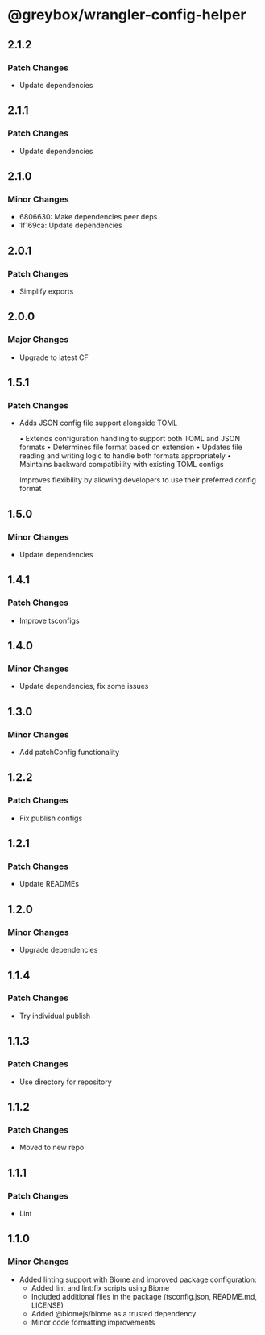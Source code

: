 # @greybox/wrangler-config-helper

## 2.1.2

### Patch Changes

- Update dependencies

## 2.1.1

### Patch Changes

- Update dependencies

## 2.1.0

### Minor Changes

- 6806630: Make dependencies peer deps
- 1f169ca: Update dependencies

## 2.0.1

### Patch Changes

- Simplify exports

## 2.0.0

### Major Changes

- Upgrade to latest CF

## 1.5.1

### Patch Changes

- Adds JSON config file support alongside TOML

  • Extends configuration handling to support both TOML and JSON formats
  • Determines file format based on extension
  • Updates file reading and writing logic to handle both formats appropriately
  • Maintains backward compatibility with existing TOML configs

  Improves flexibility by allowing developers to use their preferred config format

## 1.5.0

### Minor Changes

- Update dependencies

## 1.4.1

### Patch Changes

- Improve tsconfigs

## 1.4.0

### Minor Changes

- Update dependencies, fix some issues

## 1.3.0

### Minor Changes

- Add patchConfig functionality

## 1.2.2

### Patch Changes

- Fix publish configs

## 1.2.1

### Patch Changes

- Update READMEs

## 1.2.0

### Minor Changes

- Upgrade dependencies

## 1.1.4

### Patch Changes

- Try individual publish

## 1.1.3

### Patch Changes

- Use directory for repository

## 1.1.2

### Patch Changes

- Moved to new repo

## 1.1.1

### Patch Changes

- Lint

## 1.1.0

### Minor Changes

- Added linting support with Biome and improved package configuration:
  - Added lint and lint:fix scripts using Biome
  - Included additional files in the package (tsconfig.json, README.md, LICENSE)
  - Added @biomejs/biome as a trusted dependency
  - Minor code formatting improvements
